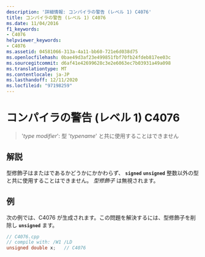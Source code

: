 ```yaml
---
description: '詳細情報: コンパイラの警告 (レベル 1) C4076'
title: コンパイラの警告 (レベル 1) C4076
ms.date: 11/04/2016
f1_keywords:
- C4076
helpviewer_keywords:
- C4076
ms.assetid: 04581066-313a-4a11-bb60-721e6d038d75
ms.openlocfilehash: 0bae49d3af23e499851fbf70fb24fdeb817ee03c
ms.sourcegitcommit: d6af41e42699628c3e2e6063ec7b03931a49a098
ms.translationtype: MT
ms.contentlocale: ja-JP
ms.lasthandoff: 12/11/2020
ms.locfileid: "97198259"
---
```

# <a name="compiler-warning-level-1-c4076"></a>コンパイラの警告 (レベル 1) C4076

> '*type modifier*': 型 '*typename*' と共に使用することはできません

## <a name="remarks"></a>解説

型修飾子はまたはであるかどうかにかかわらず、 **`signed`** **`unsigned`** 整数以外の型と共に使用することはできません。 *型修飾子* は無視されます。

## <a name="example"></a>例

次の例では、C4076 が生成されます。この問題を解決するには、型修飾子を削除し **`unsigned`** ます。

```cpp
// C4076.cpp
// compile with: /W1 /LD
unsigned double x;   // C4076
```
